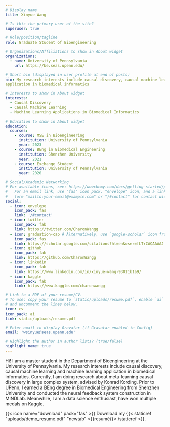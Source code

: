 ```yaml
---
# Display name
title: Xinyue Wang

# Is this the primary user of the site?
superuser: true

# Role/position/tagline
role: Graduate Student of Bioengineering

# Organizations/Affiliations to show in About widget
organizations:
  - name: University of Pennsylvania
    url: https://be.seas.upenn.edu/

# Short bio (displayed in user profile at end of posts)
bio: My research interests include causal discovery, causal machine learning and machine learning 
application in biomedical informatics

# Interests to show in About widget
interests:
  - Causal Discovery
  - Causal Machine Learning
  - Machine Learning Applications in Biomedical Informatics

# Education to show in About widget
education:
  courses:
    - course: MSE in Bioengineering
      institution: University of Pennsylvania
      year: 2023
    - course: BEng in Biomedical Engineering
      institution: Shenzhen University
      year: 2021
    - course: Exchange Student
      institution: University of Pennsylvania
      year: 2020

# Social/Academic Networking
# For available icons, see: https://wowchemy.com/docs/getting-started/page-builder/#icons
#   For an email link, use "fas" icon pack, "envelope" icon, and a link in the
#   form "mailto:your-email@example.com" or "/#contact" for contact widget.
social:
  - icon: envelope
    icon_pack: fas
    link: '/#contact'
  - icon: twitter
    icon_pack: fab
    link: https://twitter.com/CharonWangg
  - icon: graduation-cap # Alternatively, use `google-scholar` icon from `ai` icon pack
    icon_pack: fas
    link: https://scholar.google.com/citations?hl=en&user=fLTrCAQAAAAJ
  - icon: github
    icon_pack: fab
    link: https://github.com/CharonWangg
  - icon: linkedin
    icon_pack: fab
    link: https://www.linkedin.com/in/xinyue-wang-93011b1a9/
  - icon: kaggle
    icon_pack: fab
    link: https://www.kaggle.com/charonwangg

# Link to a PDF of your resume/CV.
# To use: copy your resume to `static/uploads/resume.pdf`, enable `ai` icons in `params.toml`,
# and uncomment the lines below.
icon: cv
icon_pack: ai
link: static/uploads/resume.pdf

# Enter email to display Gravatar (if Gravatar enabled in Config)
email: 'wsinyue@seas.upenn.edu'

# Highlight the author in author lists? (true/false)
highlight_name: true
---
```


Hi! I am a master student in the Department of Bioengineering at the University of Pennsylvania. 
My research interests include causal discovery, causal machine learning and machine learning 
application in biomedical informatics. Currently, I am doing research about 
meta-learning causal discovery in large complex system, advised by 
Konrad Kording. Prior to UPenn, I earned a BEng degree in Biomedical 
Engineering from Shenzhen University and conducted the neural feedback system 
construction in MINDLab. Meanwhile, I am a data science enthusiast, have 
won multiple medals on Kaggle.

[//]: # (Path: content/authors/admin/_index.md)

{{< icon name="download" pack="fas" >}} Download my {{< staticref "uploads/demo_resume.pdf" "newtab" >}}resumé{{< /staticref >}}.

